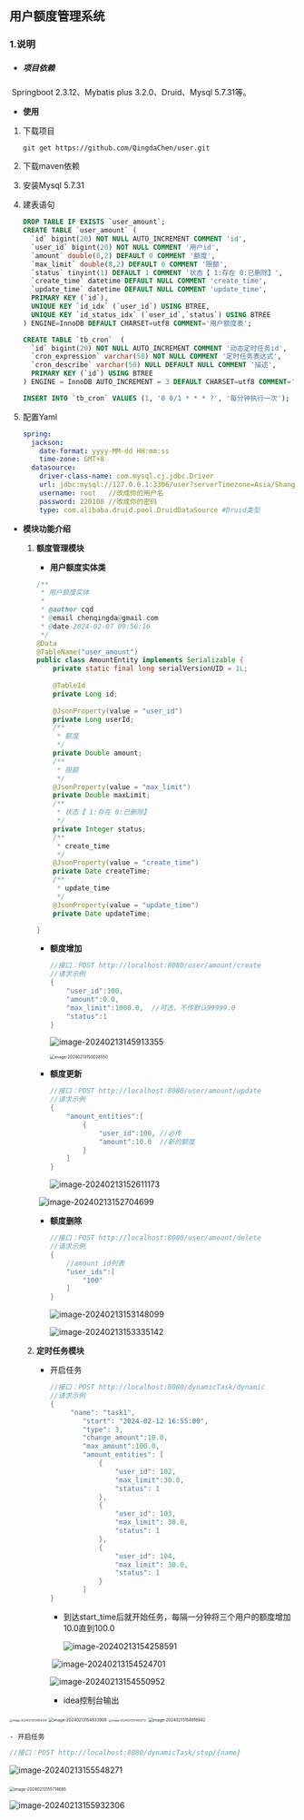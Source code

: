 ## **用户额度管理系统**

### 1.说明

- ##### **项目依赖**

​			Springboot 2.3.12、Mybatis plus 3.2.0、Druid、Mysql 5.7.31等。

-   **使用**

  1. 下载项目

     ```shell
     git get https://github.com/QingdaChen/user.git
     ```

  2. 下载maven依赖

  3. 安装Mysql 5.7.31

  4. 建表语句

     ```sql
     DROP TABLE IF EXISTS `user_amount`;
     CREATE TABLE `user_amount` (
       `id` bigint(20) NOT NULL AUTO_INCREMENT COMMENT 'id',
       `user_id` bigint(20) NOT NULL COMMENT '用户id',
       `amount` double(8,2) DEFAULT 0 COMMENT '额度',
       `max_limit` double(8,2) DEFAULT 0 COMMENT '限额',
       `status` tinyint(1) DEFAULT 1 COMMENT '状态【 1:存在 0:已删除】',
       `create_time` datetime DEFAULT NULL COMMENT 'create_time',
       `update_time` datetime DEFAULT NULL COMMENT 'update_time',
       PRIMARY KEY (`id`),
       UNIQUE KEY `id_idx` (`user_id`) USING BTREE,
       UNIQUE KEY `id_status_idx` (`user_id`,`status`) USING BTREE
     ) ENGINE=InnoDB DEFAULT CHARSET=utf8 COMMENT='用户额度表';
     
     CREATE TABLE `tb_cron`  (
       `id` bigint(20) NOT NULL AUTO_INCREMENT COMMENT '动态定时任务id',
       `cron_expression` varchar(50) NOT NULL COMMENT '定时任务表达式',
       `cron_describe` varchar(50) NULL DEFAULT NULL COMMENT '描述',
       PRIMARY KEY (`id`) USING BTREE
     ) ENGINE = InnoDB AUTO_INCREMENT = 3 DEFAULT CHARSET=utf8 COMMENT='定时任务表';
     
     INSERT INTO `tb_cron` VALUES (1, '0 0/1 * * * ?', '每分钟执行一次');
     
     ```

  5. 配置Yaml 

     ```yaml
     spring:
       jackson:
         date-format: yyyy-MM-dd HH:mm:ss
         time-zone: GMT+8
       datasource:
         driver-class-name: com.mysql.cj.jdbc.Driver
         url: jdbc:mysql://127.0.0.1:3306/user?serverTimezone=Asia/Shanghai&useUnicode=true&characterEncoding=UTF8&useSSL=false
         username: root   //改成你的用户名
         password: 220108 //改成你的密码
         type: com.alibaba.druid.pool.DruidDataSource #Druid类型
     ```

- **模块功能介绍**
  1. **额度管理模块**
  
     -  **用户额度实体类**
  
       ```java
       /**
        * 用户额度实体
        *
        * @author cqd
        * @email chenqingda@gmail.com
        * @date 2024-02-07 09:56:16
        */
       @Data
       @TableName("user_amount")
       public class AmountEntity implements Serializable {
           private static final long serialVersionUID = 1L;
          
           @TableId
           private Long id;
         
           @JsonProperty(value = "user_id")
           private Long userId;
           /**
            * 额度
            */
           private Double amount;
           /**
            * 限额
            */
           @JsonProperty(value = "max_limit")
           private Double maxLimit;
           /**
            * 状态【 1:存在 0:已删除】
            */
           private Integer status;
           /**
            * create_time
            */
           @JsonProperty(value = "create_time")
           private Date createTime;
           /**
            * update_time
            */
           @JsonProperty(value = "update_time")
           private Date updateTime;
       
       }
       
       ```
  
     - **额度增加**
  
       ```java
       //接口：POST http://localhost:8080/user/amount/create
       //请求示例
       {
           "user_id":100,
           "amount":0.0,
           "max_limit":1000.0,  //可选，不传默认99999.0
           "status":1
       }
       ```
       
       ![image-20240213145913355](image/image-20240213145913355.png)
       
       <img src="./image/image-20240213150028550.png" alt="image-20240213150028550" style="zoom:50%;" />
       
     - **额度更新**
     
       ```java
       //接口：POST http://localhost:8080/user/amount/update
       //请求示例
       {
           "amount_entities":[
               {
                   "user_id":100, //必传
                   "amount":10.0  //新的额度
               }
           ]
       }
       ```
       
       ![image-20240213152611173](image/image-20240213152611173.png)
     
     ​       ![image-20240213152704699](image/image-20240213152704699.png)
     
     
     
     - **额度删除**
     
       ```java
       //接口：POST http://localhost:8080/user/amount/delete
       //请求示例
       {
           //amount id列表
           "user_ids":[
               "100"
           ]
       }
       ```
     
       ![image-20240213153148099](image/image-20240213153148099.png)
     
       ![image-20240213153335142](image/image-20240213153335142.png)
  
  2. **定时任务模块**
  
     - 开启任务  
  
       ```java
       //接口：POST http://localhost:8080/dynamicTask/dynamic
       //请求示例
       {
            "name": "task1",
               "start": "2024-02-12 16:55:00",
               "type": 3,
               "change_amount":10.0,
               "max_amount":100.0,
               "amount_entities": [
                   {
                       "user_id": 102,
                       "max_limit":30.0,
                       "status": 1
                   },
                   {
                       "user_id": 103,
                       "max_limit": 30.0,
                       "status": 1
                   },
                   {
                       "user_id": 104,
                       "max_limit": 30.0,
                       "status": 1
                   }
               ]
       }
       ```
  
       - 到达start_time后就开始任务，每隔一分钟将三个用户的额度增加10.0直到100.0
  
         ![image-20240213154258591](image/image-20240213154258591.png)
  
       ​       ![image-20240213154524701](image/image-20240213154524701.png)
  
       ![image-20240213154550952](image/image-20240213154550952.png)
  
       - idea控制台输出
  

<img src="image/image-20240213154814318.png" alt="image-20240213154814318" style="zoom: 33%;" />

<img src="image/image-20240213154833908.png" alt="image-20240213154833908" style="zoom:50%;" />

<img src="image/image-20240213154929712.png" alt="image-20240213154929712" style="zoom: 33%;" />

<img src="image/image-20240213154916942.png" alt="image-20240213154916942" style="zoom:50%;" />

    - 开启任务 

  ```java
  //接口：POST http://localhost:8080/dynamicTask/stop/{name}
  ```

  ![image-20240213155548271](image/image-20240213155548271.png)

​       <img src="image/image-20240213155714685.png" alt="image-20240213155714685" style="zoom: 50%;" />

![image-20240213155932306](image/image-20240213155932306.png)

